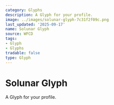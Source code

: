```yaml
---
category: Glyphs
description: A Glyph for your profile.
image: ../images/solunar-glyph-7c31f2f09c.png
last_updated: '2025-09-17'
name: Solunar Glyph
source: WFCD
tags:
- Glyph
- Glyphs
tradable: false
type: Glyph
---
```


# Solunar Glyph

A Glyph for your profile.

